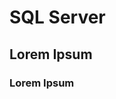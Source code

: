 # SQL Server

## Lorem Ipsum

### Lorem Ipsum

[embedmd]:# (sql/sqlserver-lorem-ipsum.sql)


<!-- vim: set fenc=utf-8 spell spl=en ts=4 sw=4 et filetype=markdown : -->
